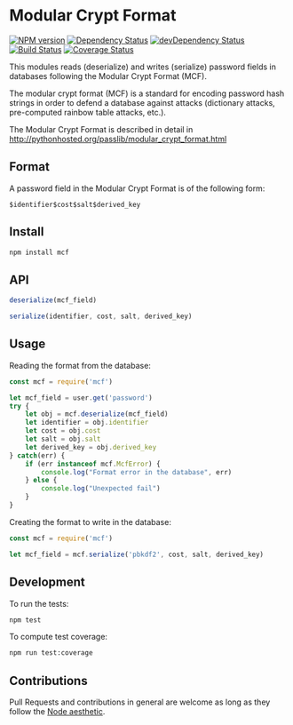 
Modular Crypt Format
====================

[![NPM version](http://img.shields.io/npm/v/mcf.svg)](https://www.npmjs.org/package/mcf)
[![Dependency Status](https://david-dm.org/madarche/mcf-js.svg)](https://david-dm.org/madarche/mcf-js)
[![devDependency Status](https://david-dm.org/madarche/mcf-js/dev-status.svg)](https://david-dm.org/madarche/mcf-js#info=devDependencies)
[![Build Status](https://travis-ci.org/madarche/mcf-js.svg?branch=master)](https://travis-ci.org/madarche/mcf-js)
[![Coverage Status](https://coveralls.io/repos/github/madarche/mcf-js/badge.svg?branch=master)](https://coveralls.io/github/madarche/mcf-js?branch=master)

This modules reads (deserialize) and writes (serialize) password fields in
databases following the Modular Crypt Format (MCF).

The modular crypt format (MCF) is a standard for encoding password hash strings
in order to defend a database against attacks (dictionary attacks, pre-computed
rainbow table attacks, etc.).

The Modular Crypt Format is described in detail in
http://pythonhosted.org/passlib/modular_crypt_format.html


Format
------

A password field in the Modular Crypt Format is of the following form:

    $identifier$cost$salt$derived_key


Install
-------

```bash
npm install mcf
```


API
---

```javascript
deserialize(mcf_field)
```

```javascript
serialize(identifier, cost, salt, derived_key)
```


Usage
-----

Reading the format from the database:

```javascript
const mcf = require('mcf')

let mcf_field = user.get('password')
try {
    let obj = mcf.deserialize(mcf_field)
    let identifier = obj.identifier
    let cost = obj.cost
    let salt = obj.salt
    let derived_key = obj.derived_key
} catch(err) {
    if (err instanceof mcf.McfError) {
        console.log("Format error in the database", err)
    } else {
        console.log("Unexpected fail")
    }
}
```

Creating the format to write in the database:

```javascript
const mcf = require('mcf')

let mcf_field = mcf.serialize('pbkdf2', cost, salt, derived_key)
```

Development
-----------

To run the tests:
```bash
npm test
```

To compute test coverage:
```bash
npm run test:coverage
```

Contributions
-------------

Pull Requests and contributions in general are welcome as long as they follow
the [Node aesthetic].

[Node aesthetic]: http://substack.net/node_aesthetic
